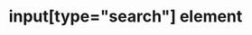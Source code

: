 ---
{
  "title": "input[type=\"search\"] element",
  "description": "",
  "category": "html",
  "keywords": [
    "input[type=\"search\"] element"
  ],
  "last_test_date": "2018-07-21",
  "test_results_url": "https://a11ysupport.io/tech/html/input(type-search)_element",
  "stats": {
    "dragon_win": {
      "chrome": {
        "77": "y"
      }
    },
    "jaws": {
      "chrome": {
        "79": "y"
      },
      "ie": {
        "11": "y"
      },
      "firefox": {
        "72": "a"
      }
    },
    "narrator": {
      "edge": {
        "44": "y"
      }
    },
    "nvda": {
      "chrome": {
        "77": "y"
      },
      "firefox": {
        "69": "y"
      }
    },
    "talkback": {
      "and_chr": {
        "77": "y"
      }
    },
    "va_and": {
      "and_chr": {
        "77": "a"
      }
    },
    "vo_ios": {
      "ios_saf": {
        "13.1.3": "y"
      }
    },
    "vo_macos": {
      "safari": {
        "13.0.2": "y"
      }
    },
    "orca": {
      "firefox": {
        "69": "y"
      }
    },
    "vc_ios": {
      "ios_saf": {
        "13.1.3": "a"
      }
    },
    "vc_macos": {
      "safari": {
        "13.0.2": "y"
      }
    },
    "wsr": {
      "edge": {
        "44": null
      },
      "chrome": {
        "77": "y"
      }
    }
  },
  "links": {
    "WHATWG HTML spec for input[type=\"search\"]": "https://html.spec.whatwg.org/multipage/input.html#text-(type=text)-state-and-search-state-(type=search)",
    "HTML AAM for the input[type=\"search\"]": "https://w3c.github.io/html-aam/#el-input-search"
  }
}
---